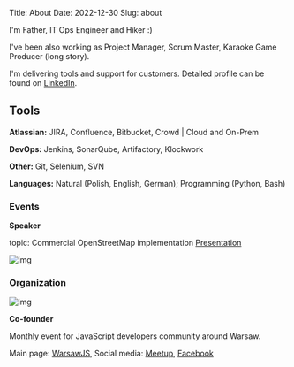 Title: About
Date: 2022-12-30
Slug: about

I'm Father, IT Ops Engineer and Hiker :) 

I've been also working as Project Manager, Scrum Master, Karaoke Game Producer (long story).

I'm delivering tools and support for customers. Detailed profile can be found on [LinkedIn](https://www.linkedin.com/in/marcincimaszewski).


## Tools

**Atlassian:** 
JIRA, Confluence, Bitbucket, Crowd | Cloud and On-Prem

**DevOps:**
Jenkins, SonarQube, Artifactory, Klockwork

**Other:**
Git, Selenium, SVN

**Languages:**
Natural (Polish, English, German); Programming (Python, Bash)


### Events
**Speaker**

topic: Commercial OpenStreetMap implementation [Presentation](https://marcin93.github.io/WarsawJS_201409/)

![img]({static}/images/WarsawJS_201409.png)

### Organization

![img]({static}/images/WarsawJS_logo.png)

**Co-founder**

Monthly event for JavaScript developers community around Warsaw. 

Main page: [WarsawJS](https://warsawjs.com/), 
Social media: [Meetup](https://meetup.com/WarsawJS), [Facebook](https://www.facebook.com/warsawjs)

